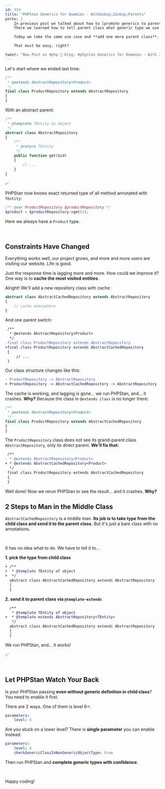 ```yaml
---
id: 314
title: "PHPStan Generics for Dummies - With&nbsp;2&nbsp;Parents"
perex: |
    In previous post we talked about how to [promote generics to parent class](/blog/2021/01/04/phpstan-abstract-parent-generics-dummies/).
    There we learned how to tell parent class what generic type we use (typically from `ProductRepository` and `AbstractRepository`).

    Today we take the same use case and **add one more parent class**.

    That must be easy, right?

tweet: "New Post on #php 🐘 blog: #phpstan Generics for Dummies - With 2 Parents"
---
```


Let's start where we ended last time:

```php
/**
 * @extends AbstractRepository<Product>
 */
final class ProductRepository extends AbstractRepository
{
}
```

With an abstract parent:

```php
/**
 * @template TEntity as object
 */
abstract class AbstractRepository
{
    /**
     * @return TEntity
     */
    public function get($id)
    {
        // ...
    }
}
```

✅

PHPStan now knows exact returned type of all method annotated with `TEntity`:

```php
/** @var ProductRepository $productRepository */
$product = $productRepository->get(1);
```

Here we always have a `Product` type.

<br>

## Constraints Have Changed

Everything works well, our project grows, and more and more users are visiting our website. Life is good.

Just the response time is lagging more and more. How could we improve it? One way is to **cache the most visited entities**.

Alright! We'll add a new repository class with cache:

```php
abstract class AbstractCachedRepository extends AbstractRepository
{
    // cache everywhere
}
```

And one parent switch:

```diff
 /**
  * @extends AbstractRepository<Product>
  */
-final class ProductRepository extends AbstractRepository
+final class ProductRepository extends AbstractCachedRepository
 {
     // ...
 }
```

Our class structure changes like this:

```diff
- ProductRepository -> AbstractRepository
+ ProductRepository -> AbstractCachedRepository -> AbstractRepository
```

The cache is working, and lagging is gone... we run PHPStan, and... it crashes. **Why?** Because the class in `@extends class` is no longer there:

```php
/**
 * @extends AbstractRepository<Product>
 */
final class ProductRepository extends AbstractCachedRepository
{
}
```

The `ProductRepository` class does not see its grand-parent class `AbstractRepository`, only its direct parent.
**We'll fix that:**

```diff
 /**
- * @extends AbstractRepository<Product>
+ * @extends AbstractCachedRepository<Product>
  */
 final class ProductRepository extends AbstractCachedRepository
 {
 }
```

Well done! Now we rerun PHPStan to see the result... and it crashes. **Why?**

## 2 Steps to Man in the Middle Class

`AbstractCachedRepository` is a middle man. **Its job is to take type from the child class and send it to the parent class.** But it's just a bare class with no annotations.

<br>

It has no idea what to do. We have to tell it to...

**1. pick the type from child class**

```diff
+ /**
+  * @template TEntity of object
+  */
  abstract class AbstractCachedRepository extends AbstractRepository
  {
  }
```

**2. send it to parent class via `@template-extends`**

```diff
  /**
   * @template TEntity of object
+  * @template-extends AbstractRepository<TEntity>
   */
  abstract class AbstractCachedRepository extends AbstractRepository
  {
  }
```

We run PHPStan, and... it works!

✅

<br>

## Let PHPStan Watch Your Back

Is your PHPStan passing **even without generic definition in child class**? You need to enable it first.

There are 2 ways. One of them is level 6+:

```yaml
parameters:
    level: 6
```

Are you stuck on a lower level? There is **single parameter** you can enable instead:

```yaml
parameters:
    level: 4
    checkGenericClassInNonGenericObjectType: true
```

Then run PHPStan and **complete generic types with confidence**.

<br>

Happy coding!
